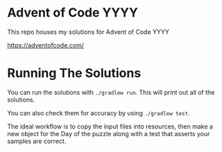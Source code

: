 # Advent of Code YYYY
This repo houses my solutions for Advent of Code YYYY

https://adventofcode.com/

# Running The Solutions
You can run the solutions with `./gradlew run`. This will print out all of the solutions.

You can also check them for accuracy by using `./gradlew test`.

The ideal workflow is to copy the input files into resources, then make a new object for the Day of the puzzle along with a test that asserts your samples are correct.
